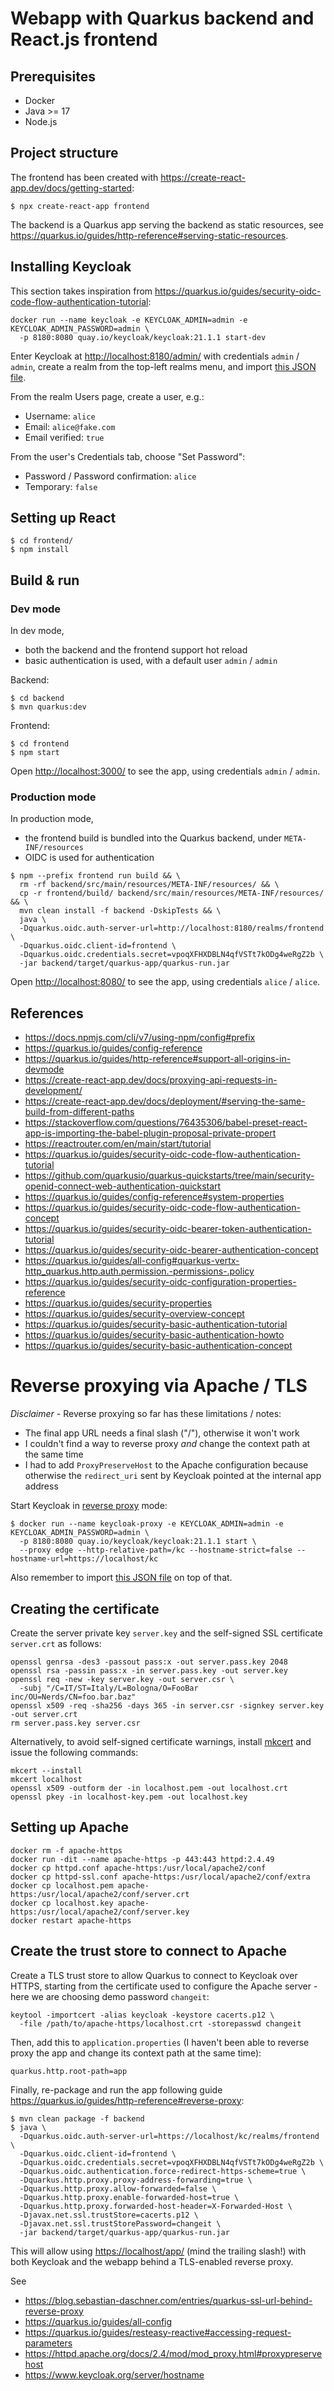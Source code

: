 # Webapp with Quarkus backend and React.js frontend

## Prerequisites

* Docker
* Java >= 17
* Node.js

## Project structure

The frontend has been created with <https://create-react-app.dev/docs/getting-started>:

```shell
$ npx create-react-app frontend
```

The backend is a Quarkus app serving the backend as static resources, see
<https://quarkus.io/guides/http-reference#serving-static-resources>.

## Installing Keycloak

This section takes inspiration from <https://quarkus.io/guides/security-oidc-code-flow-authentication-tutorial>:

```shell
docker run --name keycloak -e KEYCLOAK_ADMIN=admin -e KEYCLOAK_ADMIN_PASSWORD=admin \
  -p 8180:8080 quay.io/keycloak/keycloak:21.1.1 start-dev
```

Enter Keycloak at <http://localhost:8180/admin/> with credentials `admin` / `admin`, create a realm
from the top-left realms menu, and import [this JSON file](backend/config/realm-export.json).

From the realm Users page, create a user, e.g.:
* Username: `alice`
* Email: `alice@fake.com`
* Email verified: `true`

From the user's Credentials tab, choose "Set Password":
* Password / Password confirmation: `alice`
* Temporary: `false`

## Setting up React

```shell
$ cd frontend/
$ npm install
```

## Build & run

### Dev mode

In dev mode,
* both the backend and the frontend support hot reload
* basic authentication is used, with a default user `admin` / `admin`

Backend:

```shell
$ cd backend
$ mvn quarkus:dev
```

Frontend:

```shell
$ cd frontend
$ npm start
```

Open <http://localhost:3000/> to see the app, using credentials `admin` / `admin`.

### Production mode

In production mode,
* the frontend build is bundled into the Quarkus backend, under `META-INF/resources`
* OIDC is used for authentication

```shell
$ npm --prefix frontend run build && \
  rm -rf backend/src/main/resources/META-INF/resources/ && \
  cp -r frontend/build/ backend/src/main/resources/META-INF/resources/ && \
  mvn clean install -f backend -DskipTests && \
  java \
  -Dquarkus.oidc.auth-server-url=http://localhost:8180/realms/frontend \
  -Dquarkus.oidc.client-id=frontend \
  -Dquarkus.oidc.credentials.secret=vpoqXFHXDBLN4qfVSTt7kODg4weRgZ2b \
  -jar backend/target/quarkus-app/quarkus-run.jar
```

Open <http://localhost:8080/> to see the app, using credentials `alice` / `alice`.

## References

* <https://docs.npmjs.com/cli/v7/using-npm/config#prefix>
* <https://quarkus.io/guides/config-reference>
* <https://quarkus.io/guides/http-reference#support-all-origins-in-devmode>
* <https://create-react-app.dev/docs/proxying-api-requests-in-development/>
* <https://create-react-app.dev/docs/deployment/#serving-the-same-build-from-different-paths>
* <https://stackoverflow.com/questions/76435306/babel-preset-react-app-is-importing-the-babel-plugin-proposal-private-propert>
* <https://reactrouter.com/en/main/start/tutorial>
* <https://quarkus.io/guides/security-oidc-code-flow-authentication-tutorial>
* <https://github.com/quarkusio/quarkus-quickstarts/tree/main/security-openid-connect-web-authentication-quickstart>
* <https://quarkus.io/guides/config-reference#system-properties>
* <https://quarkus.io/guides/security-oidc-code-flow-authentication-concept>
* <https://quarkus.io/guides/security-oidc-bearer-token-authentication-tutorial>
* <https://quarkus.io/guides/security-oidc-bearer-authentication-concept>
* <https://quarkus.io/guides/all-config#quarkus-vertx-http_quarkus.http.auth.permission.-permissions-.policy>
* <https://quarkus.io/guides/security-oidc-configuration-properties-reference>
* <https://quarkus.io/guides/security-properties>
* <https://quarkus.io/guides/security-overview-concept>
* <https://quarkus.io/guides/security-basic-authentication-tutorial>
* <https://quarkus.io/guides/security-basic-authentication-howto>
* <https://quarkus.io/guides/security-basic-authentication-concept>

# Reverse proxying via Apache / TLS

*Disclaimer* - Reverse proxying so far has these limitations / notes:
* The final app URL needs a final slash ("/"), otherwise it won't work
* I couldn't find a way to reverse proxy _and_ change the context path at the same time
* I had to add `ProxyPreserveHost` to the Apache configuration because otherwise the `redirect_uri` sent
by Keycloak pointed at the internal app address

Start Keycloak in [reverse proxy](https://www.keycloak.org/server/reverseproxy) mode:

```shell
$ docker run --name keycloak-proxy -e KEYCLOAK_ADMIN=admin -e KEYCLOAK_ADMIN_PASSWORD=admin \
  -p 8180:8080 quay.io/keycloak/keycloak:21.1.1 start \
  --proxy edge --http-relative-path=/kc --hostname-strict=false --hostname-url=https://localhost/kc
```

Also remember to import [this JSON file](backend/config/realm-export.json) on top of that.

## Creating the certificate

Create the server private key `server.key` and the self-signed SSL certificate `server.crt` as follows:

```shell
openssl genrsa -des3 -passout pass:x -out server.pass.key 2048
openssl rsa -passin pass:x -in server.pass.key -out server.key
openssl req -new -key server.key -out server.csr \
  -subj "/C=IT/ST=Italy/L=Bologna/O=FooBar inc/OU=Nerds/CN=foo.bar.baz"
openssl x509 -req -sha256 -days 365 -in server.csr -signkey server.key -out server.crt
rm server.pass.key server.csr
```

Alternatively, to avoid self-signed certificate warnings, install [mkcert](https://github.com/FiloSottile/mkcert) and issue the following commands:

```shell
mkcert --install
mkcert localhost
openssl x509 -outform der -in localhost.pem -out localhost.crt
openssl pkey -in localhost-key.pem -out localhost.key
```

## Setting up Apache

```
docker rm -f apache-https
docker run -dit --name apache-https -p 443:443 httpd:2.4.49
docker cp httpd.conf apache-https:/usr/local/apache2/conf
docker cp httpd-ssl.conf apache-https:/usr/local/apache2/conf/extra
docker cp localhost.pem apache-https:/usr/local/apache2/conf/server.crt
docker cp localhost.key apache-https:/usr/local/apache2/conf/server.key
docker restart apache-https
```

## Create the trust store to connect to Apache

Create a TLS trust store to allow Quarkus to connect to Keycloak over HTTPS,
starting from the certificate used to configure the Apache server - here we are
choosing demo password `changeit`:

```shell
keytool -importcert -alias keycloak -keystore cacerts.p12 \
  -file /path/to/apache-https/localhost.crt -storepasswd changeit
```

Then, add this to `application.properties` (I haven't been able to reverse proxy
the app and change its context path at the same time):

```properties
quarkus.http.root-path=app
```

Finally, re-package and run the app following guide <https://quarkus.io/guides/http-reference#reverse-proxy>:

```shell
$ mvn clean package -f backend
$ java \
  -Dquarkus.oidc.auth-server-url=https://localhost/kc/realms/frontend \
  -Dquarkus.oidc.client-id=frontend \
  -Dquarkus.oidc.credentials.secret=vpoqXFHXDBLN4qfVSTt7kODg4weRgZ2b \
  -Dquarkus.oidc.authentication.force-redirect-https-scheme=true \
  -Dquarkus.http.proxy.proxy-address-forwarding=true \
  -Dquarkus.http.proxy.allow-forwarded=false \
  -Dquarkus.http.proxy.enable-forwarded-host=true \
  -Dquarkus.http.proxy.forwarded-host-header=X-Forwarded-Host \
  -Djavax.net.ssl.trustStore=cacerts.p12 \
  -Djavax.net.ssl.trustStorePassword=changeit \
  -jar backend/target/quarkus-app/quarkus-run.jar
```

This will allow using <https://localhost/app/> (mind the trailing slash!) with
both Keycloak and the webapp behind a TLS-enabled reverse proxy.

See
* <https://blog.sebastian-daschner.com/entries/quarkus-ssl-url-behind-reverse-proxy>
* <https://quarkus.io/guides/all-config>
* <https://quarkus.io/guides/resteasy-reactive#accessing-request-parameters>
* <https://httpd.apache.org/docs/2.4/mod/mod_proxy.html#proxypreservehost>
* <https://www.keycloak.org/server/hostname>
